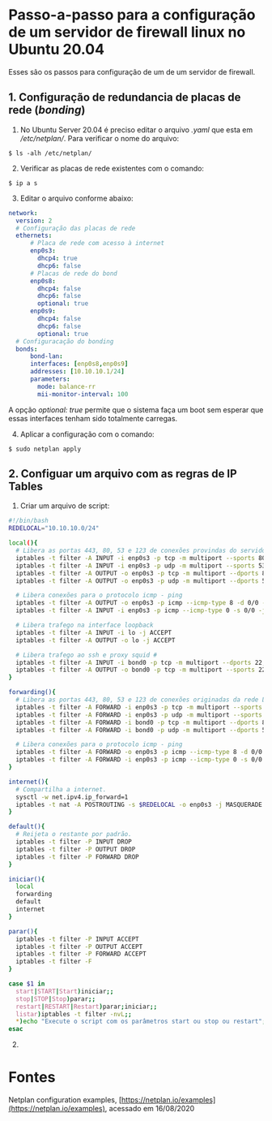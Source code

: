 # Passo-a-passo para a configuração de um servidor de firewall linux no Ubuntu 20.04

Esses são os passos para configuração de um de um servidor de firewall.

## 1. Configuração de redundancia de placas de rede  (_bonding_)

1. No Ubuntu Server 20.04 é preciso editar o arquivo _.yaml_ que esta em  _/etc/netplan/_. Para verificar o nome do arquivo:
  ~~~ terminal
  $ ls -alh /etc/netplan/
  ~~~

2. Verificar as placas de rede existentes com o comando:
  ~~~ terminal
  $ ip a s
  ~~~

3. Editar o arquivo conforme abaixo:
  ~~~ yaml
  network:
    version: 2
    # Configuração das placas de rede
    ethernets:
        # Placa de rede com acesso à internet
        enp0s3:
          dhcp4: true
          dhcp6: false
        # Placas de rede do bond
        enp0s8:
          dhcp4: false
          dhcp6: false
          optional: true
        enp0s9:
          dhcp4: false
          dhcp6: false
          optional: true
    # Configuracação do bonding
    bonds:
        bond-lan:
        interfaces: [enp0s8,enp0s9]
        addresses: [10.10.10.1/24]
        parameters:
          mode: balance-rr
          mii-monitor-interval: 100
  ~~~
  
  A opção _optional: true_ permite que o sistema faça um boot sem esperar que essas interfaces tenham sido totalmente carregas.

4. Aplicar a configuração com o comando:
  ~~~ terminal
  $ sudo netplan apply
  ~~~

## 2. Configuar um arquivo com as regras de IP Tables

1. Criar um arquivo de script:
  ~~~ Bash
  #!/bin/bash
  REDELOCAL="10.10.10.0/24"

  local(){
    # Libera as portas 443, 80, 53 e 123 de conexões provindas do servidor firewall
    iptables -t filter -A INPUT -i enp0s3 -p tcp -m multiport --sports 80,443 -j ACCEPT
    iptables -t filter -A INPUT -i enp0s3 -p udp -m multiport --sports 53,123 -j ACCEPT
    iptables -t filter -A OUTPUT -o enp0s3 -p tcp -m multiport --dports 80,443 -j ACCEPT
    iptables -t filter -A OUTPUT -o enp0s3 -p udp -m multiport --dports 53,123 -j ACCEPT

    # Libera conexões para o protocolo icmp - ping
    iptables -t filter -A OUTPUT -o enp0s3 -p icmp --icmp-type 8 -d 0/0 -j ACCEPT
    iptables -t filter -A INPUT -i enp0s3 -p icmp --icmp-type 0 -s 0/0 -j ACCEPT

    # Libera trafego na interface loopback
    iptables -t filter -A INPUT -i lo -j ACCEPT
    iptables -t filter -A OUTPUT -o lo -j ACCEPT

    # Libera trafego ao ssh e proxy squid #
    iptables -t filter -A INPUT -i bond0 -p tcp -m multiport --dports 22,3128 -s $REDELOCAL -j ACCEPT
    iptables -t filter -A OUTPUT -o bond0 -p tcp -m multiport --sports 22,3128 -d $REDELOCAL -j ACCEPT
  }

  forwarding(){
    # Libera as portas 443, 80, 53 e 123 de conexões originadas da rede LAN $REDELOCAL 
    iptables -t filter -A FORWARD -i enp0s3 -p tcp -m multiport --sports 80,443 -d $REDELOCAL -j ACCEPT
    iptables -t filter -A FORWARD -i enp0s3 -p udp -m multiport --sports 53,123 -d $REDELOCAL -j ACCEPT
    iptables -t filter -A FORWARD -i bond0 -p tcp -m multiport --dports 80,443 -s $REDELOCAL -j ACCEPT
    iptables -t filter -A FORWARD -i bond0 -p udp -m multiport --dports 53,123 -s $REDELOCAL -j ACCEPT

    # Libera conexões para o protocolo icmp - ping
    iptables -t filter -A FORWARD -o enp0s3 -p icmp --icmp-type 8 -d 0/0 -s $REDELOCAL -j ACCEPT
    iptables -t filter -A FORWARD -i enp0s3 -p icmp --icmp-type 0 -s 0/0 -d $REDELOCAL -j ACCEPT
  }

  internet(){
    # Compartilha a internet.
    sysctl -w net.ipv4.ip_forward=1
    iptables -t nat -A POSTROUTING -s $REDELOCAL -o enp0s3 -j MASQUERADE
  }

  default(){
    # Reijeta o restante por padrão.
    iptables -t filter -P INPUT DROP
    iptables -t filter -P OUTPUT DROP
    iptables -t filter -P FORWARD DROP
  }

  iniciar(){
    local
    forwarding
    default
    internet
  }

  parar(){
    iptables -t filter -P INPUT ACCEPT
    iptables -t filter -P OUTPUT ACCEPT
    iptables -t filter -P FORWARD ACCEPT
    iptables -t filter -F
  }

  case $1 in
    start|START|Start)iniciar;;
    stop|STOP|Stop)parar;;
    restart|RESTART|Restart)parar;iniciar;;
    listar)iptables -t filter -nvL;;
    *)echo "Execute o script com os parâmetros start ou stop ou restart";;
  esac
  ~~~

2. 

# Fontes

Netplan configuration examples, [https://netplan.io/examples](https://netplan.io/examples), acessado em 16/08/2020
